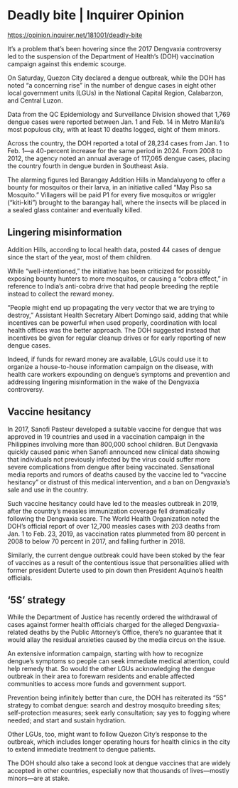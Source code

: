 # Deadly bite | Inquirer Opinion

https://opinion.inquirer.net/181001/deadly-bite



It’s a problem that’s been hovering since the 2017 Dengvaxia controversy led to the suspension of the Department of Health’s (DOH) vaccination campaign against this endemic scourge.

On Saturday, Quezon City declared a dengue outbreak, while the DOH has noted “a concerning rise” in the number of dengue cases in eight other local government units (LGUs) in the National Capital Region, Calabarzon, and Central Luzon.

Data from the QC Epidemiology and Surveillance Division showed that 1,769 dengue cases were reported between Jan. 1 and Feb. 14 in Metro Manila’s most populous city, with at least 10 deaths logged, eight of them minors.

Across the country, the DOH reported a total of 28,234 cases from Jan. 1 to Feb. 1—a 40-percent increase for the same period in 2024. From 2008 to 2012, the agency noted an annual average of 117,065 dengue cases, placing the country fourth in dengue burden in Southeast Asia.

The alarming figures led Barangay Addition Hills in Mandaluyong to offer a bounty for mosquitos or their larva, in an initiative called “May Piso sa Mosquito.” Villagers will be paid P1 for every five mosquitos or wriggler (“kiti-kiti”) brought to the barangay hall, where the insects will be placed in a sealed glass container and eventually killed.



##  Lingering misinformation



Addition Hills, according to local health data, posted 44 cases of dengue since the start of the year, most of them children.

While “well-intentioned,” the initiative has been criticized for possibly exposing bounty hunters to more mosquitos, or causing a “cobra effect,” in reference to India’s anti-cobra drive that had people breeding the reptile instead to collect the reward money.

“People might end up propagating the very vector that we are trying to destroy,” Assistant Health Secretary Albert Domingo said, adding that while incentives can be powerful when used properly, coordination with local health offices was the better approach. The DOH suggested instead that incentives be given for regular cleanup drives or for early reporting of new dengue cases.

Indeed, if funds for reward money are available, LGUs could use it to organize a house-to-house information campaign on the disease, with health care workers expounding on dengue’s symptoms and prevention and addressing lingering misinformation in the wake of the Dengvaxia controversy.



##  Vaccine hesitancy



In 2017, Sanofi Pasteur developed a suitable vaccine for dengue that was approved in 19 countries and used in a vaccination campaign in the Philippines involving more than 800,000 school children. But Dengvaxia quickly caused panic when Sanofi announced new clinical data showing that individuals not previously infected by the virus could suffer more severe complications from dengue after being vaccinated. Sensational media reports and rumors of deaths caused by the vaccine led to “vaccine hesitancy” or distrust of this medical intervention, and a ban on Dengvaxia’s sale and use in the country.

Such vaccine hesitancy could have led to the measles outbreak in 2019, after the country’s measles immunization coverage fell dramatically following the Dengvaxia scare. The World Health Organization noted the DOH’s official report of over 12,700 measles cases with 203 deaths from Jan. 1 to Feb. 23, 2019, as vaccination rates plummeted from 80 percent in 2008 to below 70 percent in 2017, and falling further in 2018.

Similarly, the current dengue outbreak could have been stoked by the fear of vaccines as a result of the contentious issue that personalities allied with former president Duterte used to pin down then President Aquino’s health officials.



##  ‘5S’ strategy



While the Department of Justice has recently ordered the withdrawal of cases against former health officials charged for the alleged Dengvaxia-related deaths by the Public Attorney’s Office, there’s no guarantee that it would allay the residual anxieties caused by the media circus on the issue.

An extensive information campaign, starting with how to recognize dengue’s symptoms so people can seek immediate medical attention, could help remedy that. So would the other LGUs acknowledging the dengue outbreak in their area to forewarn residents and enable affected communities to access more funds and government support.

Prevention being infinitely better than cure, the DOH has reiterated its “5S” strategy to combat dengue: search and destroy mosquito breeding sites; self-protection measures; seek early consultation; say yes to fogging where needed; and start and sustain hydration.

Other LGUs, too, might want to follow Quezon City’s response to the outbreak, which includes longer operating hours for health clinics in the city to extend immediate treatment to dengue patients.

The DOH should also take a second look at dengue vaccines that are widely accepted in other countries, especially now that thousands of lives—mostly minors—are at stake.